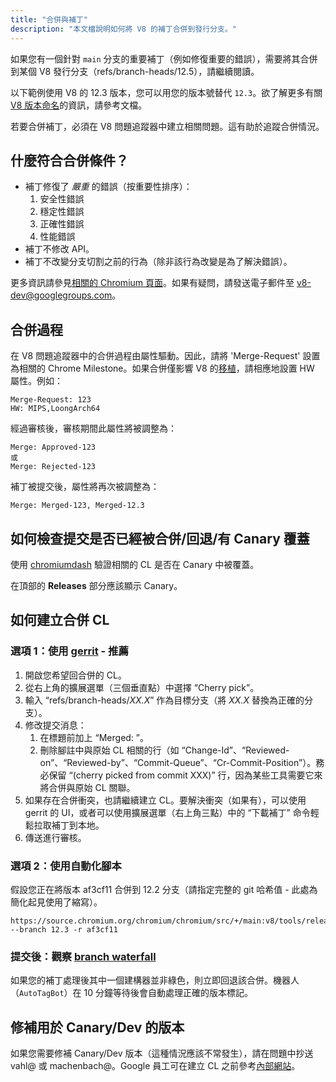 ```yaml
---
title: "合併與補丁"
description: "本文檔說明如何將 V8 的補丁合併到發行分支。"
---
```

如果您有一個針對 `main` 分支的重要補丁（例如修復重要的錯誤），需要將其合併到某個 V8 發行分支（refs/branch-heads/12.5），請繼續閱讀。

以下範例使用 V8 的 12.3 版本，您可以用您的版本號替代 `12.3`。欲了解更多有關[V8 版本命名](/docs/version-numbers)的資訊，請參考文檔。

若要合併補丁，必須在 V8 問題追蹤器中建立相關問題。這有助於追蹤合併情況。

## 什麼符合合併條件？

- 補丁修復了 *嚴重* 的錯誤（按重要性排序）：
    1. 安全性錯誤
    1. 穩定性錯誤
    1. 正確性錯誤
    1. 性能錯誤
- 補丁不修改 API。
- 補丁不改變分支切割之前的行為（除非該行為改變是為了解決錯誤）。

更多資訊請參見[相關的 Chromium 頁面](https://chromium.googlesource.com/chromium/src/+/HEAD/docs/process/merge_request.md)。如果有疑問，請發送電子郵件至 [v8-dev@googlegroups.com](mailto:v8-dev@googlegroups.com)。

## 合併過程

在 V8 問題追蹤器中的合併過程由屬性驅動。因此，請將 'Merge-Request' 設置為相關的 Chrome Milestone。如果合併僅影響 V8 的[移植](https://v8.dev/docs/ports)，請相應地設置 HW 屬性。例如：

```
Merge-Request: 123
HW: MIPS,LoongArch64
```

經過審核後，審核期間此屬性將被調整為：

```
Merge: Approved-123
或
Merge: Rejected-123
```

補丁被提交後，屬性將再次被調整為：

```
Merge: Merged-123, Merged-12.3
```

## 如何檢查提交是否已經被合併/回退/有 Canary 覆蓋

使用 [chromiumdash](https://chromiumdash.appspot.com/commit/) 驗證相關的 CL 是否在 Canary 中被覆蓋。


在頂部的 **Releases** 部分應該顯示 Canary。

## 如何建立合併 CL

### 選項 1：使用 [gerrit](https://chromium-review.googlesource.com/) - 推薦


1. 開啟您希望回合併的 CL。
1. 從右上角的擴展選單（三個垂直點）中選擇 “Cherry pick”。
1. 輸入 “refs/branch-heads/*XX.X*” 作為目標分支（將 *XX.X* 替換為正確的分支）。
1. 修改提交消息：
   1. 在標題前加上 “Merged: ”。
   1. 刪除腳註中與原始 CL 相關的行（如 “Change-Id”、“Reviewed-on”、“Reviewed-by”、“Commit-Queue”、“Cr-Commit-Position”）。務必保留 “(cherry picked from commit XXX)” 行，因為某些工具需要它來將合併與原始 CL 關聯。
1. 如果存在合併衝突，也請繼續建立 CL。要解決衝突（如果有），可以使用 gerrit 的 UI，或者可以使用擴展選單（右上角三點）中的 “下載補丁” 命令輕鬆拉取補丁到本地。
1. 傳送進行審核。

### 選項 2：使用自動化腳本

假設您正在將版本 af3cf11 合併到 12.2 分支（請指定完整的 git 哈希值 - 此處為簡化起見使用了縮寫）。

```
https://source.chromium.org/chromium/chromium/src/+/main:v8/tools/release/merge_to_branch_gerrit.py --branch 12.3 -r af3cf11
```


### 提交後：觀察 [branch waterfall](https://ci.chromium.org/p/v8)

如果您的補丁處理後其中一個建構器並非綠色，則立即回退該合併。機器人（`AutoTagBot`）在 10 分鐘等待後會自動處理正確的版本標記。

## 修補用於 Canary/Dev 的版本

如果您需要修補 Canary/Dev 版本（這種情況應該不常發生），請在問題中抄送 vahl@ 或 machenbach@。Google 員工可在建立 CL 之前參考[內部網站](http://g3doc/company/teams/v8/patching_a_version)。

